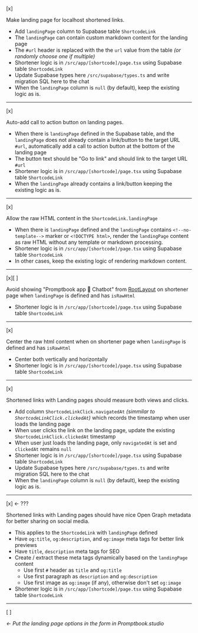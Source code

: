 [x]

Make landing page for localhost shortened links.

-   Add `landingPage` column to Supabase table `ShortcodeLink`
-   The `landingPage` can contain custom markdown content for the landing page
-   The `#url` header is replaced with the the `url` value from the table _(or randomly choose one if multiple)_
-   Shortener logic is in `/src/app/[shortcode]/page.tsx` using Supabase table `ShortcodeLink`
-   Update Supabase types here `/src/supabase/types.ts` and write migration SQL here to the chat
-   When the `landingPage` column is `null` (by default), keep the existing logic as is.

---

[x]

Auto-add call to action button on landing pages.

-   When there is `landingPage` defined in the Supabase table, and the `landingPage` does not already contain a link/button to the target URL `#url`, automatically add a call to action button at the bottom of the landing page
-   The button text should be "Go to link" and should link to the target URL `#url`
-   Shortener logic is in `/src/app/[shortcode]/page.tsx` using Supabase table `ShortcodeLink`
-   When the `landingPage` already contains a link/button keeping the existing logic as is.

---

[x]

Allow the raw HTML content in the `ShortcodeLink.landingPage`

-   When there is `landingPage` defined and the `landingPage` contains `<!--no-template-->` marker or `<!DOCTYPE html>`, render the `landingPage` content as raw HTML without any template or markdown processing.
-   Shortener logic is in `/src/app/[shortcode]/page.tsx` using Supabase table `ShortcodeLink`
-   In other cases, keep the existing logic of rendering markdown content.

---

[x][ ]

Avoid showing "Promptbook app 💬 Chatbot" from [RootLayout](/src/app/layout.tsx) on shortener page when `landingPage` is defined and has `isRawHtml`

-   Shortener logic is in `/src/app/[shortcode]/page.tsx` using Supabase table `ShortcodeLink`

---

[x]

Center the raw html content when on shortener page when `landingPage` is defined and has `isRawHtml`

-   Center both vertically and horizontally
-   Shortener logic is in `/src/app/[shortcode]/page.tsx` using Supabase table `ShortcodeLink`

---

[x]

Shortened links with Landing pages should measure both views and clicks.

-   Add column `ShortcodeLinkClick.navigatedAt` _(simmilar to `ShortcodeLinkClick.clickedAt`)_ which records the timestamp when user loads the landing page
-   When user clicks the link on the landing page, update the existing `ShortcodeLinkClick.clickedAt` timestamp
-   When user just loads the landing page, only `navigatedAt` is set and `clickedAt` remains `null`
-   Shortener logic is in `/src/app/[shortcode]/page.tsx` using Supabase table `ShortcodeLink`
-   Update Supabase types here `/src/supabase/types.ts` and write migration SQL here to the chat
-   When the `landingPage` column is `null` (by default), keep the existing logic as is.

---

[x] <- ???

Shortened links with Landing pages should have nice Open Graph metadata for better sharing on social media.

-   This applies to the `ShortcodeLink` with `landingPage` defined
-   Have `og:title`, `og:description`, and `og:image` meta tags for better link previews
-   Have `title`, `description` meta tags for SEO
-   Create / extract these meta tags dynamically based on the `landingPage` content
    -   Use first `#` header as `title` and `og:title`
    -   Use first paragraph as `description` and `og:description`
    -   Use first image as `og:image` (if any), otherwise don't set `og:image`
-   Shortener logic is in `/src/app/[shortcode]/page.tsx` using Supabase table `ShortcodeLink`

---

[ ]

_<- Put the landing page options in the form in Promptbook.studio_
